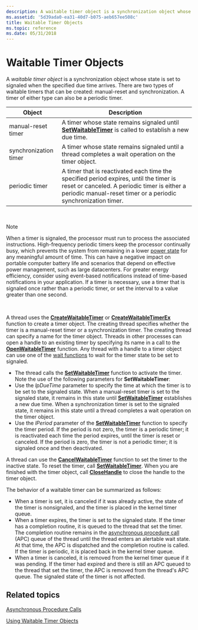 ```yaml
---
description: A waitable timer object is a synchronization object whose state is set to signaled when the specified due time arrives.
ms.assetid: '5d39ada0-ea31-40d7-b075-aeb657ee508c'
title: Waitable Timer Objects
ms.topic: reference
ms.date: 05/31/2018
---
```


# Waitable Timer Objects

A *waitable timer object* is a synchronization object whose state is set to signaled when the specified due time arrives. There are two types of waitable timers that can be created: manual-reset and synchronization. A timer of either type can also be a periodic timer.



| Object                | Description                                                                                                                                                                                             |
|-----------------------|---------------------------------------------------------------------------------------------------------------------------------------------------------------------------------------------------------|
| manual-reset timer    | A timer whose state remains signaled until [**SetWaitableTimer**](/windows/win32/api/synchapi/nf-synchapi-setwaitabletimer) is called to establish a new due time.                                                                          |
| synchronization timer | A timer whose state remains signaled until a thread completes a wait operation on the timer object.                                                                                                     |
| periodic timer        | A timer that is reactivated each time the specified period expires, until the timer is reset or canceled. A periodic timer is either a periodic manual-reset timer or a periodic synchronization timer. |



 

> [!Note]  
> When a timer is signaled, the processor must run to process the associated instructions. High-frequency periodic timers keep the processor continually busy, which prevents the system from remaining in a lower [power state](../power/system-power-states.md) for any meaningful amount of time. This can have a negative impact on portable computer battery life and scenarios that depend on effective power management, such as large datacenters. For greater energy efficiency, consider using event-based notifications instead of time-based notifications in your application. If a timer is necessary, use a timer that is signaled once rather than a periodic timer, or set the interval to a value greater than one second.

 

A thread uses the [**CreateWaitableTimer**](/windows/win32/api/synchapi/nf-synchapi-createwaitabletimerw) or [**CreateWaitableTimerEx**](/windows/win32/api/synchapi/nf-synchapi-createwaitabletimerexw) function to create a timer object. The creating thread specifies whether the timer is a manual-reset timer or a synchronization timer. The creating thread can specify a name for the timer object. Threads in other processes can open a handle to an existing timer by specifying its name in a call to the [**OpenWaitableTimer**](/windows/win32/api/synchapi/nf-synchapi-openwaitabletimerw) function. Any thread with a handle to a timer object can use one of the [wait functions](wait-functions.md) to wait for the timer state to be set to signaled.

-   The thread calls the [**SetWaitableTimer**](/windows/win32/api/synchapi/nf-synchapi-setwaitabletimer) function to activate the timer. Note the use of the following parameters for **SetWaitableTimer**:
-   Use the *lpDueTime* parameter to specify the time at which the timer is to be set to the signaled state. When a manual-reset timer is set to the signaled state, it remains in this state until [**SetWaitableTimer**](/windows/win32/api/synchapi/nf-synchapi-setwaitabletimer) establishes a new due time. When a synchronization timer is set to the signaled state, it remains in this state until a thread completes a wait operation on the timer object.
-   Use the *lPeriod* parameter of the [**SetWaitableTimer**](/windows/win32/api/synchapi/nf-synchapi-setwaitabletimer) function to specify the timer period. If the period is not zero, the timer is a periodic timer; it is reactivated each time the period expires, until the timer is reset or canceled. If the period is zero, the timer is not a periodic timer; it is signaled once and then deactivated.

A thread can use the [**CancelWaitableTimer**](/windows/win32/api/synchapi/nf-synchapi-cancelwaitabletimer) function to set the timer to the inactive state. To reset the timer, call [**SetWaitableTimer**](/windows/win32/api/synchapi/nf-synchapi-setwaitabletimer). When you are finished with the timer object, call [**CloseHandle**](/windows/win32/api/handleapi/nf-handleapi-closehandle) to close the handle to the timer object.

The behavior of a waitable timer can be summarized as follows:

-   When a timer is set, it is canceled if it was already active, the state of the timer is nonsignaled, and the timer is placed in the kernel timer queue.
-   When a timer expires, the timer is set to the signaled state. If the timer has a completion routine, it is queued to the thread that set the timer. The completion routine remains in the [asynchronous procedure call](asynchronous-procedure-calls.md) (APC) queue of the thread until the thread enters an alertable wait state. At that time, the APC is dispatched and the completion routine is called. If the timer is periodic, it is placed back in the kernel timer queue.
-   When a timer is canceled, it is removed from the kernel timer queue if it was pending. If the timer had expired and there is still an APC queued to the thread that set the timer, the APC is removed from the thread's APC queue. The signaled state of the timer is not affected.

## Related topics

<dl> <dt>

[Asynchronous Procedure Calls](asynchronous-procedure-calls.md)
</dt> <dt>

[Using Waitable Timer Objects](using-waitable-timer-objects.md)
</dt> </dl>

 

 
